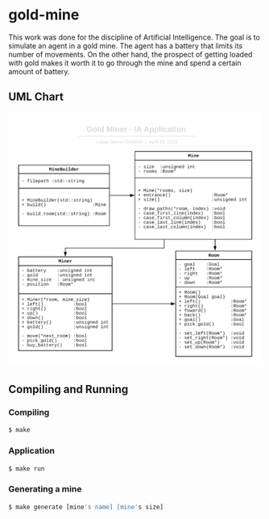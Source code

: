 # gold-mine
This work was done for the discipline of Artificial Intelligence. The goal is to simulate an agent in a gold mine. The agent has a battery that limits its number of movements. On the other hand, the prospect of getting loaded with gold makes it worth it to go through the mine and spend a certain amount of battery.

## UML Chart

![Screenshot](images/uml.png)

## Compiling and Running

### Compiling
```sh
$ make
```

### Application
```sh
$ make run
```

### Generating a mine

```sh
$ make generate [mine's name] [mine's size]
```
